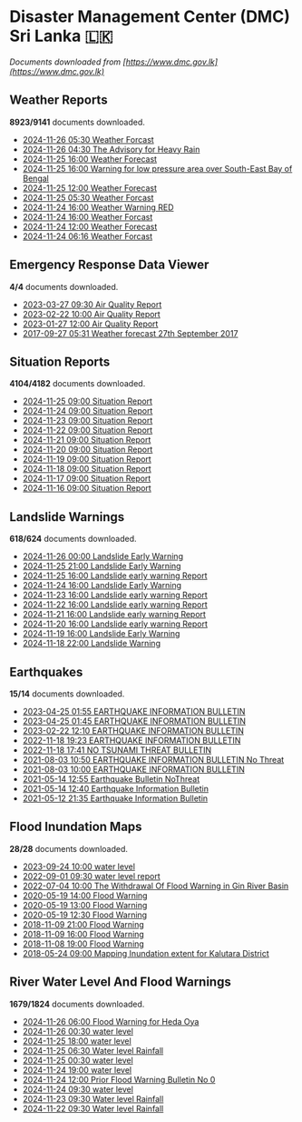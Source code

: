 # Disaster Management Center (DMC) Sri Lanka :sri_lanka:

*Documents downloaded from [https://www.dmc.gov.lk](https://www.dmc.gov.lk)*

## Weather Reports

**8923/9141** documents downloaded.

* [2024-11-26 05:30 Weather Forcast](data/weather-reports/20241126.0530.weather-forcast.pdf)
* [2024-11-26 04:30 The Advisory for Heavy Rain](data/weather-reports/20241126.0430.the-advisory-for-heavy-rain.pdf)
* [2024-11-25 16:00 Weather Forecast](data/weather-reports/20241125.1600.weather-forecast.pdf)
* [2024-11-25 16:00 Warning for low pressure area over South-East Bay of Bengal](data/weather-reports/20241125.1600.warning-for-low-pressure-area-over-southeast-bay-of-bengal.pdf)
* [2024-11-25 12:00 Weather Forecast](data/weather-reports/20241125.1200.weather-forecast.pdf)
* [2024-11-25 05:30 Weather Forcast](data/weather-reports/20241125.0530.weather-forcast.pdf)
* [2024-11-24 16:00 Weather Warning  RED](data/weather-reports/20241124.1600.weather-warning-red.pdf)
* [2024-11-24 16:00 Weather Forcast](data/weather-reports/20241124.1600.weather-forcast.pdf)
* [2024-11-24 12:00 Weather Forecast](data/weather-reports/20241124.1200.weather-forecast.pdf)
* [2024-11-24 06:16 Weather Forcast](data/weather-reports/20241124.0616.weather-forcast.pdf)

## Emergency Response Data Viewer

**4/4** documents downloaded.

* [2023-03-27 09:30 Air Quality Report](data/emergency-response-data-viewer/20230327.0930.air-quality-report.pdf)
* [2023-02-22 10:00 Air Quality Report](data/emergency-response-data-viewer/20230222.1000.air-quality-report.pdf)
* [2023-01-27 12:00 Air Quality Report](data/emergency-response-data-viewer/20230127.1200.air-quality-report.pdf)
* [2017-09-27 05:31 Weather forecast 27th September 2017](data/emergency-response-data-viewer/20170927.0531.weather-forecast-27th-september-2017.pdf)

## Situation Reports

**4104/4182** documents downloaded.

* [2024-11-25 09:00 Situation Report](data/situation-reports/20241125.0900.situation-report.pdf)
* [2024-11-24 09:00 Situation Report](data/situation-reports/20241124.0900.situation-report.pdf)
* [2024-11-23 09:00 Situation Report](data/situation-reports/20241123.0900.situation-report.pdf)
* [2024-11-22 09:00 Situation Report](data/situation-reports/20241122.0900.situation-report.pdf)
* [2024-11-21 09:00 Situation Report](data/situation-reports/20241121.0900.situation-report.pdf)
* [2024-11-20 09:00 Situation Report](data/situation-reports/20241120.0900.situation-report.pdf)
* [2024-11-19 09:00 Situation Report](data/situation-reports/20241119.0900.situation-report.pdf)
* [2024-11-18 09:00 Situation Report](data/situation-reports/20241118.0900.situation-report.pdf)
* [2024-11-17 09:00 Situation Report](data/situation-reports/20241117.0900.situation-report.pdf)
* [2024-11-16 09:00 Situation Report](data/situation-reports/20241116.0900.situation-report.pdf)

## Landslide Warnings

**618/624** documents downloaded.

* [2024-11-26 00:00 Landslide Early Warning](data/landslide-warnings/20241126.0000.landslide-early-warning.pdf)
* [2024-11-25 21:00 Landslide Early Warning](data/landslide-warnings/20241125.2100.landslide-early-warning.pdf)
* [2024-11-25 16:00 Landslide early warning Report](data/landslide-warnings/20241125.1600.landslide-early-warning-report.pdf)
* [2024-11-24 16:00 Landslide Early Warning](data/landslide-warnings/20241124.1600.landslide-early-warning.pdf)
* [2024-11-23 16:00 Landslide early warning Report](data/landslide-warnings/20241123.1600.landslide-early-warning-report.pdf)
* [2024-11-22 16:00 Landslide early warning Report](data/landslide-warnings/20241122.1600.landslide-early-warning-report.pdf)
* [2024-11-21 16:00 Landslide early warning Report](data/landslide-warnings/20241121.1600.landslide-early-warning-report.pdf)
* [2024-11-20 16:00 Landslide early warning Report](data/landslide-warnings/20241120.1600.landslide-early-warning-report.pdf)
* [2024-11-19 16:00 Landslide Early Warning](data/landslide-warnings/20241119.1600.landslide-early-warning.pdf)
* [2024-11-18 22:00 Landslide Warning](data/landslide-warnings/20241118.2200.landslide-warning.pdf)

## Earthquakes

**15/14** documents downloaded.

* [2023-04-25 01:55 EARTHQUAKE INFORMATION BULLETIN](data/earthquakes/20230425.0155.earthquake-information-bulletin.pdf)
* [2023-04-25 01:45 EARTHQUAKE INFORMATION BULLETIN](data/earthquakes/20230425.0145.earthquake-information-bulletin.pdf)
* [2023-02-22 12:10 EARTHQUAKE INFORMATION BULLETIN](data/earthquakes/20230222.1210.earthquake-information-bulletin.pdf)
* [2022-11-18 19:23 EARTHQUAKE INFORMATION BULLETIN](data/earthquakes/20221118.1923.earthquake-information-bulletin.pdf)
* [2022-11-18 17:41 NO TSUNAMI THREAT BULLETIN](data/earthquakes/20221118.1741.no-tsunami-threat-bulletin.pdf)
* [2021-08-03 10:50 EARTHQUAKE INFORMATION BULLETIN No Threat](data/earthquakes/20210803.1050.earthquake-information-bulletin-no-threat.pdf)
* [2021-08-03 10:00 EARTHQUAKE INFORMATION BULLETIN](data/earthquakes/20210803.1000.earthquake-information-bulletin.pdf)
* [2021-05-14 12:55 Earthquake Bulletin NoThreat](data/earthquakes/20210514.1255.earthquake-bulletin-nothreat.pdf)
* [2021-05-14 12:40 Earthquake Information Bulletin](data/earthquakes/20210514.1240.earthquake-information-bulletin.pdf)
* [2021-05-12 21:35 Earthquake Information Bulletin](data/earthquakes/20210512.2135.earthquake-information-bulletin.pdf)

## Flood Inundation Maps

**28/28** documents downloaded.

* [2023-09-24 10:00 water level](data/flood-inundation-maps/20230924.1000.water-level.pdf)
* [2022-09-01 09:30 water level report](data/flood-inundation-maps/20220901.0930.water-level-report.pdf)
* [2022-07-04 10:00 The Withdrawal Of Flood Warning in Gin River Basin](data/flood-inundation-maps/20220704.1000.the-withdrawal-of-flood-warning-in-gin-river-basin.pdf)
* [2020-05-19 14:00 Flood Warning](data/flood-inundation-maps/20200519.1400.flood-warning.pdf)
* [2020-05-19 13:00 Flood Warning](data/flood-inundation-maps/20200519.1300.flood-warning.pdf)
* [2020-05-19 12:30 Flood Warning](data/flood-inundation-maps/20200519.1230.flood-warning.pdf)
* [2018-11-09 21:00 Flood Warning](data/flood-inundation-maps/20181109.2100.flood-warning.PDF)
* [2018-11-09 16:00 Flood Warning](data/flood-inundation-maps/20181109.1600.flood-warning.PDF)
* [2018-11-08 19:00 Flood Warning](data/flood-inundation-maps/20181108.1900.flood-warning.PDF)
* [2018-05-24 09:00 Mapping Inundation extent for Kalutara District](data/flood-inundation-maps/20180524.0900.mapping-inundation-extent-for-kalutara-district.pdf)

## River Water Level And Flood Warnings

**1679/1824** documents downloaded.

* [2024-11-26 06:00 Flood Warning for Heda Oya](data/river-water-level-and-flood-warnings/20241126.0600.flood-warning-for-heda-oya.pdf)
* [2024-11-26 00:30 water level](data/river-water-level-and-flood-warnings/20241126.0030.water-level.jpg)
* [2024-11-25 18:00 water level](data/river-water-level-and-flood-warnings/20241125.1800.water-level.jpg)
* [2024-11-25 06:30 Water level  Rainfall](data/river-water-level-and-flood-warnings/20241125.0630.water-level-rainfall.jpg)
* [2024-11-25 00:30 water level](data/river-water-level-and-flood-warnings/20241125.0030.water-level.jpg)
* [2024-11-24 19:00 water level](data/river-water-level-and-flood-warnings/20241124.1900.water-level.jpg)
* [2024-11-24 12:00 Prior Flood Warning Bulletin No 0](data/river-water-level-and-flood-warnings/20241124.1200.prior-flood-warning-bulletin-no-0.pdf)
* [2024-11-24 09:30 water level](data/river-water-level-and-flood-warnings/20241124.0930.water-level.jpg)
* [2024-11-23 09:30 Water level  Rainfall](data/river-water-level-and-flood-warnings/20241123.0930.water-level-rainfall.jpg)
* [2024-11-22 09:30 Water level  Rainfall](data/river-water-level-and-flood-warnings/20241122.0930.water-level-rainfall.jpg)
